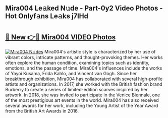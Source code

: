 ## Mira004 Le𝚊ked N𝚞de - Part-0y2 Video Photos - Hot Onlyf𝚊ns Le𝚊ks j7lHd

# <h2><a href="http://ac43177.deff.icu/?id=Mira004">🔗 New 👉🔴 Mira004 VIDEO Photos</a></h2>

[![Mira004 N𝚞des](https://i.imgur.com/rIISA9y.gif)](http://ac43177.deff.icu/?id=Mira004)
Mira004's artistic style is characterized by her use of vibrant colors, intricate patterns, and thought-provoking themes. Her works often explore the human condition, examining topics such as identity, emotions, and the passage of time. Mira004's influences include the works of Yayoi Kusama, Frida Kahlo, and Vincent van Gogh. Since her breakthrough exhibition, Mira004 has collaborated with several high-profile artists and organizations. In 2017, she worked with the British fashion brand Burberry to create a series of limited-edition scarves inspired by her artwork. In 2018, she was invited to participate in the Venice Biennale, one of the most prestigious art events in the world. Mira004 has also received several awards for her work, including the Young Artist of the Year Award from the British Art Awards in 2016.
